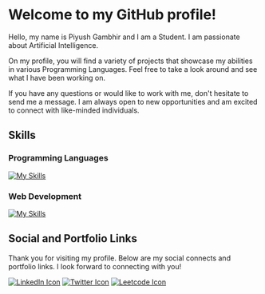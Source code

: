 <!--
**Piyush-Gambhir/Piyush-Gambhir** is a ✨ _special_ ✨ repository because its `README.md` (this file) appears on your GitHub profile.

Here are some ideas to get you started:

- 🔭 I’m currently working on ...
- 🌱 I’m currently learning ...
- 👯 I’m looking to collaborate on ...
- 🤔 I’m looking for help with ...
- 💬 Ask me about ...
- 📫 How to reach me: ...
- 😄 Pronouns: ...
- ⚡ Fun fact: ...
-->

# Welcome to my GitHub profile!
Hello, my name is Piyush Gambhir and I am a Student. I am passionate about Artificial Intelligence.

On my profile, you will find a variety of projects that showcase my abilities in various Programming Languages. Feel free to take a look around and see what I have been working on.

If you have any questions or would like to work with me, don't hesitate to send me a message. I am always open to new opportunities and am excited to connect with like-minded individuals.

## Skills
### Programming Languages
[![My Skills](https://skills.thijs.gg/icons?i=java,python,,figma&theme=light)](https://skills.thijs.gg)

### Web Development
[![My Skills](https://skills.thijs.gg/icons?i=html,css,js,react&theme=light)](https://skills.thijs.gg)

## Social and Portfolio Links 
Thank you for visiting my profile. Below are my social connects and portfolio links. I look forward to connecting with you!

[![LinkedIn Icon](https://img.shields.io/badge/LinkedIn-0077B5?style=for-the-badge&logo=linkedin&logoColor=white)](https://www.linkedin.com/in/gambhirpiyush/)
[![Twitter Icon](https://img.shields.io/badge/Twitter-1DA1F2?style=for-the-badge&logo=twitter&logoColor=white)](https://twitter.com/_piyushgambhir)
[![Leetcode Icon](https://img.shields.io/badge/LeetCode-1DA1F2?style=for-the-badge&logo=leetcode&logoColor=white)]([https://twitter.com/_piyushgambhir](https://leetcode.com/Piyush-Gambhir/))

 


